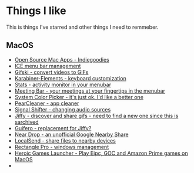 # Things I like
This is things I've starred and other things I need to remmeber.

## MacOS
- [Open Source Mac Apps - Indiegoodies](https://indiegoodies.com/awesome-open-source-mac-apps)
- [ICE menu bar management](https://github.com/jordanbaird/Ice)
- [Gifski - convert videos to GIFs](https://github.com/sindresorhus/Gifski)
- [Karabiner-Elements - keyboard customization](https://github.com/pqrs-org/Karabiner-Elements)
- [Stats - activity monitor in your menubar](https://github.com/exelban/stats)
- [Meeting Bar - your meetings at your fingertips in the menubar](https://github.com/leits/MeetingBar)
- [System Color Picker - it's just ok. I'd like a better one](https://github.com/sindresorhus/System-Color-Picker)
- [PearCleaner - app cleaner](https://github.com/alienator88/Pearcleaner)
- [Signal Shifter - changing audio sources](https://apps.apple.com/us/app/signal-shifter/id6446061552?mt=12)
- [Jiffy - discover and share gifs - need to find a new one since this is sarchived](https://sindresorhus.com/jiffy)
- [Guifero - replacement for Jiffy?](https://guifero.app/)
- [Near Drop - an unofficial Google Nearby Share](https://github.com/grishka/NearDrop)
- [LocalSend - share files to nearby devices](https://localsend.org/)
- [Rectangle Pro - windows management](https://rectangleapp.com/pro)
- [Heroic Games Launcher - Play Eipc, GOC and Amazon Prime games on MacOS](https://heroicgameslauncher.com/)
- 

